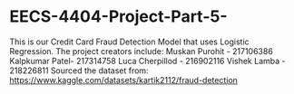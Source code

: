 # EECS-4404-Project-Part-5-
This is our Credit Card Fraud Detection Model that uses Logistic Regression.
The project creators include: 
Muskan Purohit - 217106386
Kalpkumar Patel- 217314758
Luca Cherpillod - 216902116
Vishek Lamba - 218226811
Sourced the dataset from: https://www.kaggle.com/datasets/kartik2112/fraud-detection

